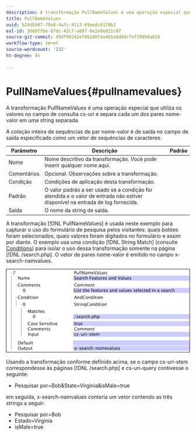 ```yaml
---
description: A transformação PullNameValues é uma operação especial que utiliza os valores no campo de consulta cs-uri e separa cada um dos pares nome-valor em uma string separada.
title: PullNameValues
uuid: b24db987-78e8-4afc-9113-89aedc0170b2
exl-id: 3660ff6e-87dc-42cf-a897-0e2e0e021c07
source-git-commit: d9df90242ef96188f4e4b5e6d04cfef196b0a628
workflow-type: tm+mt
source-wordcount: '232'
ht-degree: 4%

---
```


# PullNameValues{#pullnamevalues}

A transformação PullNameValues é uma operação especial que utiliza os valores no campo de consulta cs-uri e separa cada um dos pares nome-valor em uma string separada.

A coleção inteira de sequências de par nome-valor é de saída no campo de saída especificado como um vetor de sequências de caracteres.

| Parâmetro | Descrição | Padrão |
|---|---|---|
| Nome | Nome descritivo da transformação. Você pode inserir qualquer nome aqui. |  |
| Comentários | Opcional. Observações sobre a transformação. |  |
| Condição | Condições de aplicação desta transformação. |  |
| Padrão | O valor padrão a ser usado se a condição for atendida e o valor de entrada não estiver disponível na entrada de log fornecida. |  |
| Saída | O nome da string de saída. |  |

A transformação [!DNL PullNameValues] é usada neste exemplo para capturar o uso do formulário de pesquisa pelos visitantes: quais botões foram selecionados, quais valores foram digitados no formulário e assim por diante. O exemplo usa uma condição [!DNL String Match] (consulte [Conditions](../../../../../home/c-dataset-const-proc/c-conditions/c-abt-cond.md)) para isolar o uso dessa transformação somente na página [!DNL /search.php]. O vetor de pares nome-valor é emitido no campo x-search-namvalues.

![](assets/cfg_TransformationType_PullNameValues.png)

Usando a transformação conforme definido acima, se o campo cs-uri-stem correspondesse às páginas [!DNL /search.php] e cs-uri-query contivesse o seguinte:

* Pesquisar por=Bob&amp;State=Virginia&amp;isMale=true

em seguida, x-search-namvalues conteria um vetor contendo as três strings a seguir:

* Pesquisar por=Bob
* Estado=Virgínia
* isMale=true

